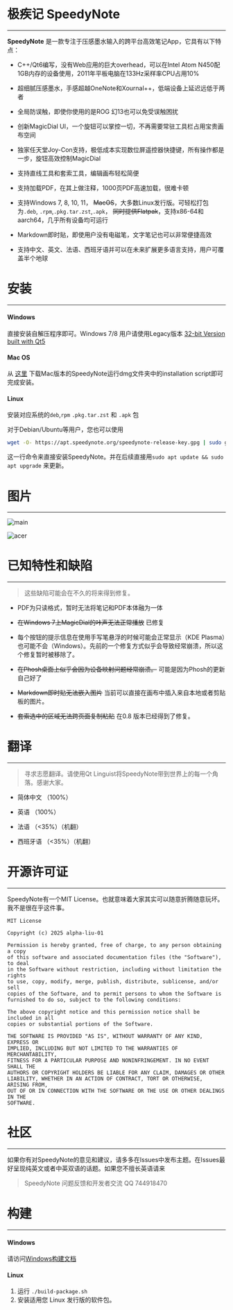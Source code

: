 ﻿# 极疾记 SpeedyNote

---

**SpeedyNote** 是一款专注于压感墨水输入的跨平台高效笔记App，它具有以下特点：

- C++/Qt6编写，没有Web应用的巨大overhead，可以在Intel Atom N450配1GB内存的设备使用，2011年平板电脑在133Hz采样率CPU占用10%

- 超细腻压感墨水，手感超越OneNote和Xournal++，低端设备上延迟远低于两者

- 全局防误触，即使你使用的是ROG 幻13也可以免受误触困扰

- 创新MagicDial UI，一个旋钮可以掌控一切，不再需要常驻工具栏占用宝贵画布空间

- 独家任天堂Joy-Con支持，极低成本实现数位屏遥控器快捷键，所有操作都是一步，旋钮高效控制MagicDial

- 支持直线工具和套索工具，编辑画布轻松简便

- 支持加载PDF，在其上做注释，1000页PDF高速加载，很难卡顿

- 支持Windows 7, 8, 10, 11， ~~MacOS~~，大多数Linux发行版。可轻松打包为`.deb`, `.rpm`,`.pkg.tar.zst`,`.apk`，
  ~~同时提供Flatpak~~，支持x86-64和aarch64，几乎所有设备均可运行

- Markdown即时贴，即使用户没有电磁笔，文字笔记也可以非常便捷高效

- 支持中文、英文、法语、西班牙语并可以在未来扩展更多语言支持，用户可覆盖半个地球

# 安装

---

#### Windows

直接安装自解压程序即可。Windows 7/8
用户请使用Legacy版本 [32-bit Version built with Qt5](https://www.speedynote.org)

#### Mac OS

从 [这里](https://github.com/alpha-liu-01/SpeedyNote/releases/download/v0.6.1/SpeedyNote-0.6.1.dmg)
下载Mac版本的SpeedyNote运行dmg文件夹中的installation script即可完成安装。

#### Linux

安装对应系统的`deb`,`rpm` `.pkg.tar.zst` 和 `.apk` 包

对于Debian/Ubuntu等用户，您也可以使用
```bash
wget -O- https://apt.speedynote.org/speedynote-release-key.gpg | sudo gpg --dearmor -o /etc/apt/trusted.gpg.d/speedynote.gpg && echo "deb [arch=amd64,arm64 signed-by=/etc/apt/trusted.gpg.d/speedynote.gpg] https://apt.speedynote.org stable main" | sudo tee /etc/apt/sources.list.d/speedynote.list && sudo apt update && sudo apt install speedynote
```
这一行命令来直接安装SpeedyNote。并在后续直接用`sudo apt update && sudo apt upgrade` 来更新。

# 图片

---

![main](https://i.imgur.com/5PY0LhO.png)

![acer](https://i.imgur.com/f7CrRvN.jpeg)

# 已知特性和缺陷

--- 

> 这些缺陷可能会在不久的将来得到修复。

- PDF为只读格式，暂时无法将笔记和PDF本体融为一体

- ~~在Windows 7上MagicDial的咔声无法正常播放~~ 已修复

- 每个按钮的提示信息在使用手写笔悬浮的时候可能会正常显示（KDE Plasma）也可能不会（Windows）。先前的一个修复方式似乎会导致经常崩溃，所以这个修复暂时被移除了。

- ~~在Phosh桌面上似乎会因为设备映射问题经常崩溃。~~ 可能是因为Phosh的更新自己好了

- ~~Markdown即时贴无法嵌入图片~~ 当前可以直接在画布中插入来自本地或者剪贴板的图片。

- ~~套索选中的区域无法跨页面复制粘贴~~ 在0.8 版本已经得到了修复。

# 翻译

--- 

> 寻求志愿翻译。请使用Qt Linguist将SpeedyNote带到世界上的每一个角落。感谢大家。

- 简体中文 （100%）

- 英语 （100%）

- 法语 （<35%）（机翻）

- 西班牙语 （<35%）（机翻）

# 开源许可证

--- 

SpeedyNote有一个MIT License。也就意味着大家其实可以随意折腾随意玩坏。我不是很在乎这件事。

```
MIT License

Copyright (c) 2025 alpha-liu-01

Permission is hereby granted, free of charge, to any person obtaining a copy
of this software and associated documentation files (the "Software"), to deal
in the Software without restriction, including without limitation the rights
to use, copy, modify, merge, publish, distribute, sublicense, and/or sell
copies of the Software, and to permit persons to whom the Software is
furnished to do so, subject to the following conditions:

The above copyright notice and this permission notice shall be included in all
copies or substantial portions of the Software.

THE SOFTWARE IS PROVIDED "AS IS", WITHOUT WARRANTY OF ANY KIND, EXPRESS OR
IMPLIED, INCLUDING BUT NOT LIMITED TO THE WARRANTIES OF MERCHANTABILITY,
FITNESS FOR A PARTICULAR PURPOSE AND NONINFRINGEMENT. IN NO EVENT SHALL THE
AUTHORS OR COPYRIGHT HOLDERS BE LIABLE FOR ANY CLAIM, DAMAGES OR OTHER
LIABILITY, WHETHER IN AN ACTION OF CONTRACT, TORT OR OTHERWISE, ARISING FROM,
OUT OF OR IN CONNECTION WITH THE SOFTWARE OR THE USE OR OTHER DEALINGS IN THE
SOFTWARE.
```

# 社区

---

如果你有对SpeedyNote的意见和建议，请多多在Issues中发布主题。在Issues最好呈现纯英文或者中英双语的话题。如果您不擅长英语请来

> SpeedyNote 问题反馈和开发者交流 QQ 744918470

# 构建

---

#### Windows

请访问[Windows构建文档](../docs/SpeedyNote_Windows_Build_zh-CN.md)

#### Linux

1. 运行 `./build-package.sh`
2. 安装适用您 Linux 发行版的软件包。
